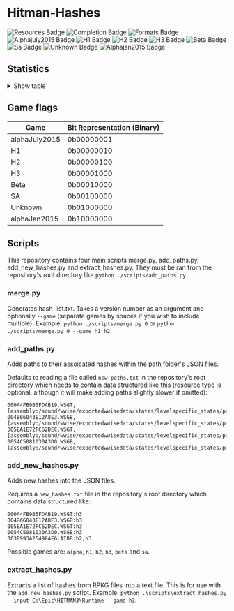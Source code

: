 # Hitman-Hashes
<!-- BADGES_START -->
![Resources Badge](https://img.shields.io/badge/Total%20Resources-1,590,401-blue.svg)
![Completion Badge](https://img.shields.io/badge/Total%20Completion-79.72%25-yellow.svg)
![Formats Badge](https://img.shields.io/badge/Formats%20completed-16/70-blue.svg)
![Alphajuly2015 Badge](https://img.shields.io/badge/Alphajuly2015%20Completion-100.00%25-green.svg)
![H1 Badge](https://img.shields.io/badge/H1%20Completion-82.98%25-yellow.svg)
![H2 Badge](https://img.shields.io/badge/H2%20Completion-83.38%25-yellow.svg)
![H3 Badge](https://img.shields.io/badge/H3%20Completion-81.48%25-yellow.svg)
![Beta Badge](https://img.shields.io/badge/Beta%20Completion-50.22%25-red.svg)
![Sa Badge](https://img.shields.io/badge/Sa%20Completion-91.60%25-green.svg)
![Unknown Badge](https://img.shields.io/badge/Unknown%20Completion-71.76%25-yellow.svg)
![Alphajan2015 Badge](https://img.shields.io/badge/Alphajan2015%20Completion-83.82%25-yellow.svg)
<!-- BADGES_END -->
## Statistics
<details>
<summary>Show table</summary>

<!-- STATISTICS_TABLE_START -->
|File Type|Total Resources|Correct Paths|Correct Percentage|Hints|Hint Percentage|
|---------|---------------|-------------|------------------|-----|---------------|
|AIBB     |1              |1            |100.00%           |0    |0.00%          |
|AIBX     |1              |1            |100.00%           |0    |0.00%          |
|AIBZ     |5              |5            |100.00%           |0    |0.00%          |
|AIRG     |53             |53           |100.00%           |0    |0.00%          |
|ALOC     |26934          |16882        |62.68%            |0    |0.00%          |
|ASEB     |5882           |3361         |57.14%            |0    |0.00%          |
|ASET     |13726          |7884         |57.44%            |0    |0.00%          |
|ASVA     |285            |267          |93.68%            |9    |3.16%          |
|ATMD     |17918          |6495         |36.25%            |0    |0.00%          |
|BLOB     |1              |1            |100.00%           |0    |0.00%          |
|BMSK     |59             |38           |64.41%            |0    |0.00%          |
|BORG     |7231           |2811         |38.87%            |0    |0.00%          |
|BOXC     |41             |41           |100.00%           |0    |0.00%          |
|CBLU     |2694           |2694         |100.00%           |0    |0.00%          |
|CLNG     |4              |0            |0.00%             |0    |0.00%          |
|CPPT     |2694           |2694         |100.00%           |0    |0.00%          |
|CRMD     |58             |51           |87.93%            |1    |1.72%          |
|DITL     |4              |0            |0.00%             |0    |0.00%          |
|DLGE     |49784          |46785        |93.98%            |2371 |4.76%          |
|DSWB     |5              |0            |0.00%             |5    |100.00%        |
|ECPB     |2861           |1330         |46.49%            |0    |0.00%          |
|ECPT     |2861           |1330         |46.49%            |0    |0.00%          |
|ENUM     |2              |1            |50.00%            |1    |50.00%         |
|ERES     |407            |268          |65.85%            |3    |0.74%          |
|FXAC     |4              |4            |100.00%           |0    |0.00%          |
|FXAS     |357642         |354028       |98.99%            |0    |0.00%          |
|GFXF     |43             |43           |100.00%           |0    |0.00%          |
|GFXI     |12268          |9669         |78.81%            |1252 |10.21%         |
|GFXV     |327            |122          |37.31%            |196  |59.94%         |
|GIDX     |1              |1            |100.00%           |0    |0.00%          |
|HIKC     |2              |2            |100.00%           |0    |0.00%          |
|JSON     |3189           |1926         |60.40%            |1003 |31.45%         |
|LINE     |33243          |26005        |78.23%            |1932 |5.81%          |
|LOCM     |18             |16           |88.89%            |0    |0.00%          |
|LOCR     |10530          |6797         |64.55%            |504  |4.79%          |
|MATB     |5548           |4931         |88.88%            |573  |10.33%         |
|MATE     |1128           |835          |74.02%            |0    |0.00%          |
|MATI     |19011          |17600        |92.58%            |1114 |5.86%          |
|MATT     |5547           |4930         |88.88%            |573  |10.33%         |
|MJBA     |20681          |7406         |35.81%            |0    |0.00%          |
|MRTN     |2326           |1079         |46.39%            |0    |0.00%          |
|MRTR     |862            |85           |9.86%             |0    |0.00%          |
|NAVP     |81             |79           |97.53%            |1    |1.23%          |
|ORES     |9              |7            |77.78%            |0    |0.00%          |
|PREL     |144            |144          |100.00%           |0    |0.00%          |
|PRIM     |44287          |22473        |50.74%            |228  |0.51%          |
|REPO     |3              |2            |66.67%            |0    |0.00%          |
|RTLV     |145            |0            |0.00%             |137  |94.48%         |
|SCDA     |940            |820          |87.23%            |0    |0.00%          |
|SDEF     |507            |503          |99.21%            |0    |0.00%          |
|TBLU     |57132          |41364        |72.40%            |14996|26.25%         |
|TELI     |65725          |34674        |52.76%            |0    |0.00%          |
|TEMP     |87478          |60762        |69.46%            |25320|28.94%         |
|TEXD     |49703          |38235        |76.93%            |9067 |18.24%         |
|TEXT     |45017          |33553        |74.53%            |9745 |21.65%         |
|UICB     |477            |475          |99.58%            |0    |0.00%          |
|UICT     |477            |475          |99.58%            |0    |0.00%          |
|VIDB     |99             |99           |100.00%           |0    |0.00%          |
|VTXD     |11307          |8695         |76.90%            |0    |0.00%          |
|WBNK     |1550           |935          |60.32%            |0    |0.00%          |
|WMDA     |9              |9            |100.00%           |0    |0.00%          |
|WSGB     |144            |133          |92.36%            |11   |7.64%          |
|WSGT     |144            |133          |92.36%            |11   |7.64%          |
|WSWB     |62             |48           |77.42%            |14   |22.58%         |
|WSWT     |67             |48           |71.64%            |19   |28.36%         |
|WWEM     |385657         |271541       |70.41%            |85030|22.05%         |
|WWES     |187149         |187149       |100.00%           |0    |0.00%          |
|WWEV     |27400          |19882        |72.56%            |6247 |22.80%         |
|WWFX     |18803          |17234        |91.66%            |0    |0.00%          |
|YSHP     |4              |3            |75.00%            |1    |25.00%         |
<!-- STATISTICS_TABLE_END -->
</details>

## Game flags
| Game          | Bit Representation (Binary) |
|---------------|-----------------------------|
| alphaJuly2015 | 0b00000001                  |
| H1            | 0b00000010                  |
| H2            | 0b00000100                  |
| H3            | 0b00001000                  |
| Beta          | 0b00010000                  |
| SA            | 0b00100000                  |
| Unknown       | 0b01000000                  |
| alphaJan2015  | 0b10000000                  |

## Scripts
This repository contains four main scripts merge.py, add_paths.py, add_new_hashes.py and extract_hashes.py. They must be ran from the repository's root directory like `python ./scripts/add_paths.py`.

### merge.py
Generates hash_list.txt. Takes a version number as an argument and optionally `--game` (separate games by spaces if you wish to include multiple). Example: `python ./scripts/merge.py 0` or `python ./scripts/merge.py 0 --game h1 h2`.

### add_paths.py
Adds paths to their assoicated hashes within the path folder's JSON files.

Defaults to reading a file called `new_paths.txt` in the repository's root directory which needs to contain data structured like this (resource type is optional, although it will make adding paths slightly slower if omitted):

```
000A4FB9B5FDAB19.WSGT,[assembly:/sound/wwise/exportedwwisedata/states/levelspecific_states/paris/fashionshowmusic_level_state.wwisestategroup].pc_entitytype
004B66043E12A8E3.WSGB,[assembly:/sound/wwise/exportedwwisedata/states/levelspecific_states/paris/fashionshowmusic_level_state.wwisestategroup].pc_entityblueprint
005EA1E72FC62DEC.WSGT,[assembly:/sound/wwise/exportedwwisedata/states/levelspecific_states/paris/paris_rain_puddle_state.wwisestategroup].pc_entitytype
0054C5081030A3D0.WSGB,[assembly:/sound/wwise/exportedwwisedata/states/levelspecific_states/paris/paris_rain_puddle_state.wwisestategroup].pc_entityblueprint
```

### add_new_hashes.py
Adds new hashes into the JSON files.

Requires a `new_hashes.txt` file in the repository's root directory which contains data structured like:

```
000A4FB9B5FDAB19.WSGT:h3
004B66043E12A8E3.WSGB:h3
005EA1E72FC62DEC.WSGT:h3
0054C5081030A3D0.WSGB:h3
003B993A25498AE6.AIBB:h2,h3
```

Possible games are: `alpha`, `h1`, `h2`, `h3`, `beta` and `sa`.

### extract_hashes.py
Extracts a list of hashes from RPKG files into a text file. This is for use with the `add_new_hashes.py` script. Example: `python .\scripts\extract_hashes.py --input C:\Epic\HITMAN3\Runtime --game h3`.